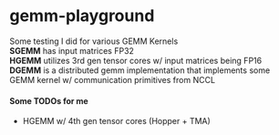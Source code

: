 # gemm-playground

Some testing I did for various GEMM Kernels \
**SGEMM** has input matrices FP32 \
**HGEMM** utilizes 3rd gen tensor cores w/ input matrices being FP16 \
**DGEMM** is a distributed gemm implementation that implements some GEMM kernel w/ communication primitives from NCCL

#### Some TODOs for me
- HGEMM w/ 4th gen tensor cores (Hopper + TMA)


